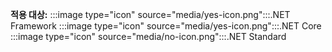 <Token>**적용 대상:** :::image type="icon" source="media/yes-icon.png":::.NET Framework :::image type="icon" source="media/yes-icon.png":::.NET Core :::image type="icon" source="media/no-icon.png":::.NET Standard </Token>